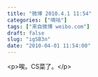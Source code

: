 ```yaml
---
title: "微博 2010.4.1 11:54"
categories: ["嘀咕"]
tags: ["来自微博 weibo.com"]
draft: false
slug: "igSB3n"
date: "2010-04-01 11:54:00"
---
```


<p>&lt;p&gt;唉。CS菜了。&lt;/p&gt; ​​​​</p>
